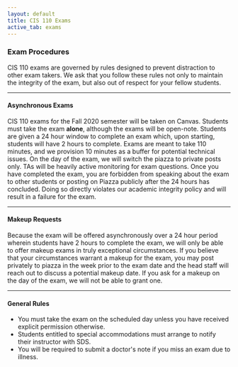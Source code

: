 ```yaml
---
layout: default
title: CIS 110 Exams
active_tab: exams
---
```


### Exam Procedures

CIS 110 exams are governed by rules designed to prevent distraction to other exam takers. We ask that you follow these rules not only to maintain the integrity of the exam, but also out of respect for your fellow students.

---

#### Asynchronous Exams

CIS 110 exams for the Fall 2020 semester will be taken on Canvas. Students must take the exam **alone**, although the exams will be open-note. Students are given a 24 hour window to complete an exam which, upon starting, students will have 2 hours to complete. Exams are meant to take 110 minutes, and we provision 10 minutes as a buffer for potential technical issues. On the day of the exam, we will switch the piazza to private posts only. TAs will be heavily active monitoring for exam questions. Once you have completed the exam, you are forbidden from speaking about the exam to other students or posting on Piazza publicly after the 24 hours has concluded. Doing so directly violates our academic integrity policy and will result in a failure for the exam.

---

#### Makeup Requests

Because the exam will be offered asynchronously over a 24 hour period wherein students have 2 hours to complete the exam, we will only be able to offer makeup exams in truly exceptional circumstances. If you believe that your circumstances warrant a makeup for the exam, you may post privately to piazza in the week prior to the exam date and the head staff will reach out to discuss a potential makeup date. If you ask for a makeup on the day of the exam, we will not be able to grant one.

---

#### General Rules

- You must take the exam on the scheduled day unless you have received explicit permission otherwise.
- Students entitled to special accommodations must arrange to notify their instructor with SDS.
- You will be required to submit a doctor's note if you miss an exam due to illness.
